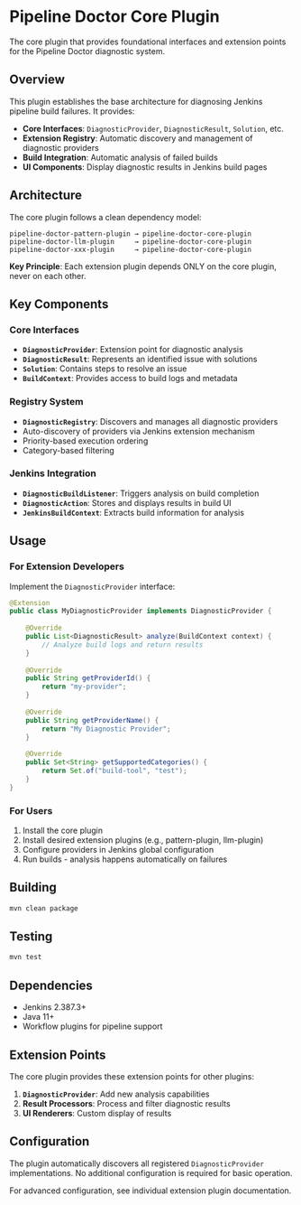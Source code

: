 # Pipeline Doctor Core Plugin

The core plugin that provides foundational interfaces and extension points for the Pipeline Doctor diagnostic system.

## Overview

This plugin establishes the base architecture for diagnosing Jenkins pipeline build failures. It provides:

- **Core Interfaces**: `DiagnosticProvider`, `DiagnosticResult`, `Solution`, etc.
- **Extension Registry**: Automatic discovery and management of diagnostic providers
- **Build Integration**: Automatic analysis of failed builds
- **UI Components**: Display diagnostic results in Jenkins build pages

## Architecture

The core plugin follows a clean dependency model:

```
pipeline-doctor-pattern-plugin → pipeline-doctor-core-plugin
pipeline-doctor-llm-plugin     → pipeline-doctor-core-plugin  
pipeline-doctor-xxx-plugin     → pipeline-doctor-core-plugin
```

**Key Principle**: Each extension plugin depends ONLY on the core plugin, never on each other.

## Key Components

### Core Interfaces

- **`DiagnosticProvider`**: Extension point for diagnostic analysis
- **`DiagnosticResult`**: Represents an identified issue with solutions
- **`Solution`**: Contains steps to resolve an issue
- **`BuildContext`**: Provides access to build logs and metadata

### Registry System

- **`DiagnosticRegistry`**: Discovers and manages all diagnostic providers
- Auto-discovery of providers via Jenkins extension mechanism
- Priority-based execution ordering
- Category-based filtering

### Jenkins Integration

- **`DiagnosticBuildListener`**: Triggers analysis on build completion
- **`DiagnosticAction`**: Stores and displays results in build UI
- **`JenkinsBuildContext`**: Extracts build information for analysis

## Usage

### For Extension Developers

Implement the `DiagnosticProvider` interface:

```java
@Extension
public class MyDiagnosticProvider implements DiagnosticProvider {
    
    @Override
    public List<DiagnosticResult> analyze(BuildContext context) {
        // Analyze build logs and return results
    }
    
    @Override
    public String getProviderId() {
        return "my-provider";
    }
    
    @Override
    public String getProviderName() {
        return "My Diagnostic Provider";
    }
    
    @Override
    public Set<String> getSupportedCategories() {
        return Set.of("build-tool", "test");
    }
}
```

### For Users

1. Install the core plugin
2. Install desired extension plugins (e.g., pattern-plugin, llm-plugin)
3. Configure providers in Jenkins global configuration
4. Run builds - analysis happens automatically on failures

## Building

```bash
mvn clean package
```

## Testing

```bash
mvn test
```

## Dependencies

- Jenkins 2.387.3+
- Java 11+
- Workflow plugins for pipeline support

## Extension Points

The core plugin provides these extension points for other plugins:

1. **`DiagnosticProvider`**: Add new analysis capabilities
2. **Result Processors**: Process and filter diagnostic results
3. **UI Renderers**: Custom display of results

## Configuration

The plugin automatically discovers all registered `DiagnosticProvider` implementations. No additional configuration is required for basic operation.

For advanced configuration, see individual extension plugin documentation.